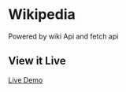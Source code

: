 # Wikipedia
Powered by wiki Api and fetch api
## View it Live
[Live Demo](https://pikipedia.netlify.app/wiki.html)
